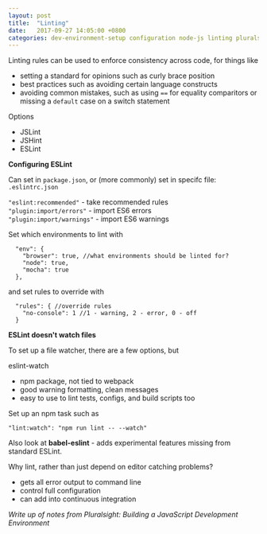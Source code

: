```yaml
---
layout: post
title:  "Linting"
date:   2017-09-27 14:05:00 +0800
categories: dev-environment-setup configuration node-js linting pluralsight
---
```


Linting rules can be used to enforce consistency across code, for things like
- setting a standard for opinions such as curly brace position
- best practices such as avoiding certain language constructs
- avoiding common mistakes, such as using `==` for equality comparitors or missing a `default` case on a switch statement

Options
- JSLint
- JSHint
- ESLint

**Configuring ESLint**

Can set in `package.json`, or (more commonly) set in specifc file: `.eslintrc.json`

`"eslint:recommended"` - take recommended rules  
`"plugin:import/errors"` - import ES6 errors  
`"plugin:import/warnings"` - import ES6 warnings  

Set which environments to lint with 

```
  "env": {
    "browser": true, //what environments should be linted for?
    "node": true,
    "mocha": true
  },
```

and set rules to override with
```
  "rules": { //override rules
  	"no-console": 1 //1 - warning, 2 - error, 0 - off
  }
```

**ESLint doesn't watch files**

To set up a file watcher, there are a few options, but 

eslint-watch
- npm package, not tied to webpack
- good warning formatting, clean messages
- easy to use to lint tests, configs, and build scripts too

Set up an npm task such as  

`"lint:watch": "npm run lint -- --watch"` 

Also look at **babel-eslint** - adds experimental features missing from standard ESLint.

Why lint, rather than just depend on editor catching problems? 
- gets all error output to command line
- control full configuration
- can add into continuous integration 



*Write up of notes from Pluralsight: Building a JavaScript Development Environment*
